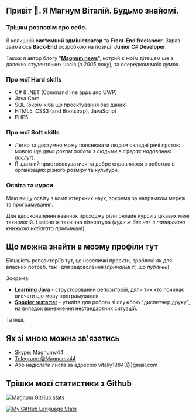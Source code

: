 ## Привіт 👋. Я Магнум Віталій. Будьмо знайомі.

### Трішки розповім про себе.

Я колишній **системний адміністратор** та **Front-End freelancer**. Зараз займаюсь **Back-End** розробкою на позиції **Junior C# Developer**.

Також я автор блогу "**[Magnum news](https://www.magnumblog.space )**", котрий є моїм дітещем ще з далеких студентських часів (*з 2005 року*), та осередком моїх думок.

### Про мої Hard skills
* C# & .NET (Command line apps and UWP)
* Java Core
* SQL (окрім хіба що проектування баз даних)
* HTML5, CSS3 (and Bootstrap), JavaScript
* PHP5
### Про мої Soft skills
* Легко та достумно можу пояснювати людям складні речі прстою мовою (*це дяка рокам роботи з людьми в сферах надаванню послуг*).
* Я здатний пристосовуватися та добре справляюся з роботою в організаціях різного розміру та культури.

### Освіта та курси
Маю вищу освіту з комп'ютерхних наук, зокрема за напрямком мереж та програмування.

Для вдосконалення навичок проходжу різні онлайн курси з цікавих мені технологій. І звісно ж технічна література (*куди ж без неї, з паперовою книжкою набагато приємніше*).

## Що можна знайти в моэму профіли тут

Більшість репозиторіїв тут, це невеличкі проекти, зроблені як для власних потреб, так і для задоволення (*принаймі ті, що публічні*).

Зокрема:
* **[Learning Java](https://github.com/Magnumv44/learning_java )** - структорований репозиторій, дяли тих хто починає вивчати цю мову програмування.
* **[Spooler restarter](https://github.com/Magnumv44/spooler_restarter )** - утиліта для роботи зі службою "диспетчер друку", на випадок винекнення нестандартних ситуацій.

Та інші.

## Як зі мною можна зв'язатись
* <a title="Натисніть щоб надіслати повідомлення автору блога" href="skype:magnumv44?chat">Skype: Magnumv44</a>
* <a title="Натисніть щоб надіслати повідомлення автору блога" href="https://telegram.me/magnumv44">Telegram: @Magnumv44</a>
* Або надіслати листа за адресою vitaliy1984(@)gmail.com
## Трішки моєї статистики з Github
[![Magnum GitHub stats](https://github-readme-stats-sigma-five.vercel.app/api?username=Magnumv44&theme=transparent&hide=contribs&rank_icon=github )]()

[![My GitHub Language Stats](https://github-readme-stats-sigma-five.vercel.app/api/top-langs/?username=Magnumv44&langs_count=5&theme=transparent&card_width=450&layout=compact&hide=c%2B%2B)]()

<!--
**Magnumv44/Magnumv44** is a ✨ _special_ ✨ repository because its `README.md` (this file) appears on your GitHub profile.

Here are some ideas to get you started:

- 🔭 I’m currently working on ...
- 🌱 I’m currently learning ...
- 👯 I’m looking to collaborate on ...
- 🤔 I’m looking for help with ...
- 💬 Ask me about ...
- 📫 How to reach me: ...
- 😄 Pronouns: ...
- ⚡ Fun fact: ...
-->
